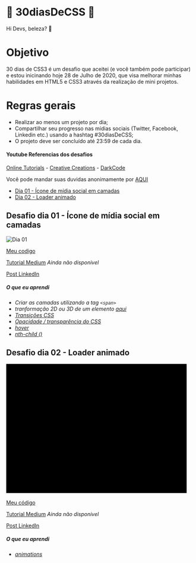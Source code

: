 # 🚀 30diasDeCSS 🚀

Hi Devs, beleza? 🖖

# Objetivo

30 dias de CSS3 é um desafio que aceitei (e você também pode participar) e estou inicinando hoje 28 de Julho de 2020, que visa melhorar minhas habilidades em HTML5 e CSS3 através da realização de mini projetos.

# Regras gerais

- Realizar ao menos um projeto por dia;
- Compartilhar seu progresso nas mídias sociais (Twitter, Facebook, Linkedin etc.) usando a hashtag #30diasDeCSS;
- O projeto deve ser concluído até 23:59 de cada dia.

#### Youtube Referencias dos desafios

[Online Tutorials](https://www.youtube.com/channel/UCbwXnUipZsLfUckBPsC7Jog) -
[Creative Creations](https://www.youtube.com/channel/UCOKmVksbzoKJKmtu7rlEM1A) -
[DarkCode](https://www.youtube.com/channel/UCD3KVjbb7aq2OiOffuungzw)

Você pode mandar suas duvidas anonimamente por [AQUI](https://forms.gle/rsK6rhKNTyFgAYYa7)

- [Dia 01 - Ícone de mídia social em camadas](#id01)
- [Dia 02 - Loader animado](#id02)

## Desafio dia 01 - Ícone de mídia social em camadas <a name="id01"></a>

![Dia 01](./assets/dia01.gif)

[Meu codigo](./Desafios/dia01)

[Tutorial Medium]() _Ainda não disponivel_

[Post LinkedIn](https://www.linkedin.com/posts/williamjesusdev_30diasdecss-html-html5-activity-6693909392074543105-7p1C)

##### O que eu aprendi

- _Criar as camadas utilizando a tag `<span>`_
- _tranformação 2D ou 3D de um elemento [aqui](https://www.w3schools.com/cssref/css3_pr_transform.asp)_
- _[Transições CSS](https://www.w3schools.com/css/css3_transitions.asp)_
- _[Opacidade / transparência do CSS](https://www.w3schools.com/css/css_image_transparency.asp)_
- _[hover](https://www.w3schools.com/cssref/sel_hover.asp)_
- _[nth-child ()](https://www.w3schools.com/cssref/sel_nth-child.asp)_

## Desafio dia 02 - Loader animado <a name="id02"></a>

![Dia 02](./assets/dia02.gif)

[Meu código](./Desafios/dia02)

[Tutorial Medium]() _Ainda não disponivel_

[Post LinkedIn](https://www.linkedin.com/posts/williamjesusdev_30diasdecss-html-html5-activity-6694383670268063744-egRK)

##### O que eu aprendi

- _[animations](https://www.w3schools.com/css/css3_animations.asp)_
